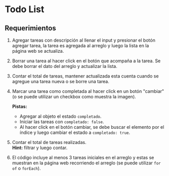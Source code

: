 # Todo List

## Requerimientos

1. Agregar tareas con descripción al llenar el input y presionar el botón agregar tarea, la tarea es agregada al arreglo y luego la lista en la página web se actualiza.

2. Borrar una tarea al hacer click en el botón que acompaña a la tarea. Se debe borrar el dato del arreglo y actualizar la lista.

3. Contar el total de tareas, mantener actualizada esta cuenta cuando se agregue una tarea nueva o se borre una tarea.

4. Marcar una tarea como completada al hacer click en un botón "cambiar" (o se puede utilizar un checkbox como muestra la imagen).

   **Pistas:**
   - Agregar al objeto el estado `completado`.
   - Iniciar las tareas con `completado: false`.
   - Al hacer click en el botón cambiar, se debe buscar el elemento por el índice y luego cambiar el estado a `completado: true`.

5. Contar el total de tareas realizadas.  
   **Hint:** filtrar y luego contar.

6. El código incluye al menos 3 tareas iniciales en el arreglo y estas se muestran en la página web recorriendo el arreglo (se puede utilizar `for of` o `forEach`).

